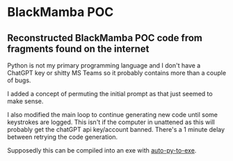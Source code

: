 # BlackMamba POC

## Reconstructed BlackMamba POC code from fragments found on the internet

Python is not my primary programming language and I don't have a ChatGPT key or shitty MS Teams so it probably contains more than a couple of bugs.

I added a concept of permuting the initial prompt as that just seemed to make sense.

I also modified the main loop to continue generating new code until some keystrokes are logged. This isn't if the computer in unattened as this will probably get the chatGPT api key/account banned. There's a 1 minute delay between retrying the code generation.

Supposedly this can be compiled into an exe with [auto-py-to-exe](https://pypi.org/project/auto-py-to-exe/).
